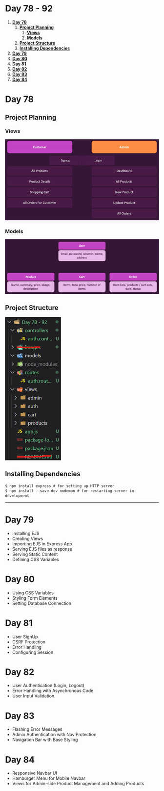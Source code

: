 # **Day 78 - 92** <!-- omit in toc -->

1. [**Day 78**](#day-78)
   1. [**Project Planning**](#project-planning)
      1. [**Views**](#views)
      2. [**Models**](#models)
   2. [**Project Structure**](#project-structure)
   3. [**Installing Dependencies**](#installing-dependencies)
2. [**Day 79**](#day-79)
3. [**Day 80**](#day-80)
4. [**Day 81**](#day-81)
5. [**Day 82**](#day-82)
6. [**Day 83**](#day-83)
7. [**Day 84**](#day-84)

# **Day 78**

## **Project Planning**

### **Views**

![Views](./images/views.png)

### **Models**

![Models](./images/models.png)

## **Project Structure**

![Project Structure](./images/project-structure.png)

## **Installing Dependencies**

```shell
$ npm install express # for setting up HTTP server
$ npm install --save-dev nodemon # for restarting server in development
```

---

# **Day 79**

-   Installing EJS
-   Creating Views
-   Importing EJS in Express App
-   Serving EJS files as response
-   Serving Static Content
-   Defining CSS Variables

# **Day 80**

-   Using CSS Variables
-   Styling Form Elements
-   Setting Database Connection

# **Day 81**

-   User SignUp
-   CSRF Protection
-   Error Handling
-   Configuring Session

# **Day 82**

-   User Authentication (Login, Logout)
-   Error Handling with Asynchronous Code
-   User Input Validation

# **Day 83**

-   Flashing Error Messages
-   Admin Authentication with Nav Protection
-   Navigation Bar with Base Styling

# **Day 84**

-   Responsive Navbar UI
-   Hamburger Menu for Mobile Navbar
-   Views for Admin-side Product Management and Adding Products
